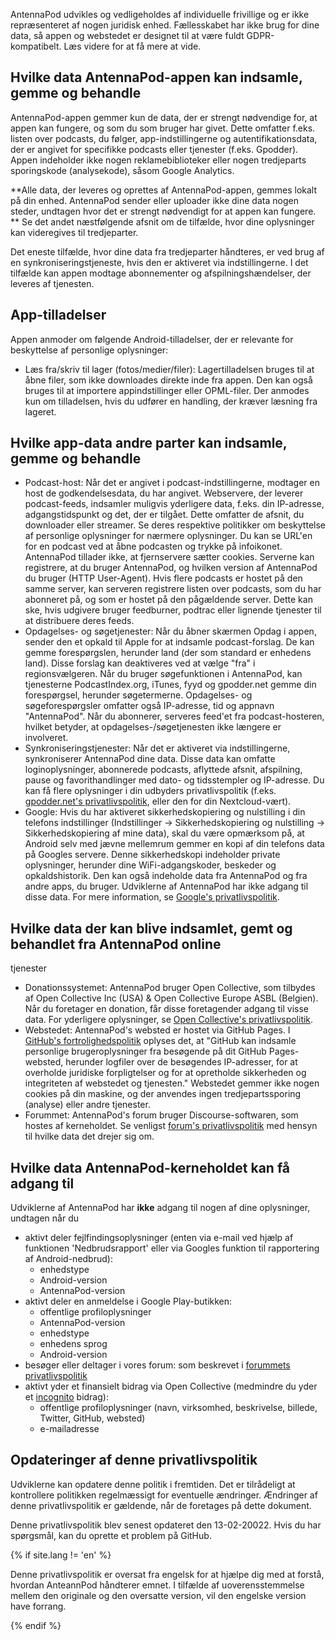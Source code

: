 AntennaPod udvikles og vedligeholdes af individuelle frivillige og er ikke
repræsenteret af nogen juridisk enhed. Fællesskabet har ikke brug for dine data,
så appen og webstedet er designet til at være fuldt GDPR-kompatibelt. Læs videre
for at få mere at vide.

## Hvilke data AntennaPod-appen kan indsamle, gemme og behandle

AntennaPod-appen gemmer kun de data, der er strengt nødvendige for, at appen kan
fungere, og som du som bruger har givet. Dette omfatter f.eks. listen over
podcasts, du følger, app-indstillingerne og autentifikationsdata, der er angivet
for specifikke podcasts eller tjenester (f.eks. Gpodder). Appen indeholder ikke
nogen reklamebiblioteker eller nogen tredjeparts sporingskode (analysekode),
såsom Google Analytics.

**Alle data, der leveres og oprettes af AntennaPod-appen, gemmes lokalt på din
enhed. AntennaPod sender eller uploader ikke dine data nogen steder, undtagen
hvor det er strengt nødvendigt for at appen kan fungere. ** Se det andet
næstfølgende afsnit om de tilfælde, hvor dine oplysninger kan videregives til
tredjeparter.

Det eneste tilfælde, hvor dine data fra tredjeparter håndteres, er ved brug af
en synkroniseringstjeneste, hvis den er aktiveret via indstillingerne. I det
tilfælde kan appen modtage abonnementer og afspilningshændelser, der leveres af
tjenesten.

## App-tilladelser

Appen anmoder om følgende Android-tilladelser, der er relevante for beskyttelse
af personlige oplysninger:

- Læs fra/skriv til lager (fotos/medier/filer): Lagertilladelsen bruges til at
åbne filer, som ikke downloades direkte inde fra appen. Den kan også bruges til
at importere appindstillinger eller OPML-filer. Der anmodes kun om tilladelsen,
hvis du udfører en handling, der kræver læsning fra lageret.

## Hvilke app-data andre parter kan indsamle, gemme og behandle

- Podcast-host: Når det er angivet i podcast-indstillingerne, modtager en host
de godkendelsesdata, du har angivet. Webservere, der leverer podcast-feeds,
indsamler muligvis yderligere data, f.eks. din IP-adresse, adgangstidspunkt og
det, der er tilgået. Dette omfatter de afsnit, du downloader eller streamer. Se
deres respektive politikker om beskyttelse af personlige oplysninger for nærmere
oplysninger. Du kan se URL'en for en podcast ved at åbne podcasten og trykke på
infoikonet. AntennaPod tillader ikke, at fjernservere sætter cookies. Serverne
kan registrere, at du bruger AntennaPod, og hvilken version af AntennaPod du
bruger (HTTP User-Agent). Hvis flere podcasts er hostet på den samme server, kan
serveren registrere listen over podcasts, som du har abonneret på, og som er
hostet på den pågældende server. Dette kan ske, hvis udgivere bruger feedburner,
podtrac eller lignende tjenester til at distribuere deres feeds.
- Opdagelses- og søgetjenester: Når du åbner skærmen Opdag i appen, sender den
et opkald til Apple for at indsamle podcast-forslag. De kan gemme forespørgslen,
herunder land (der som standard er enhedens land). Disse forslag kan deaktiveres
ved at vælge "fra" i regionsvælgeren. Når du bruger søgefunktionen i AntennaPod,
kan tjenesterne PodcastIndex.org, iTunes, fyyd og gpodder.net gemme din
forespørgsel, herunder søgetermerne. Opdagelses- og søgeforespørgsler omfatter
også IP-adresse, tid og appnavn "AntennaPod". Når du abonnerer, serveres feed'et
fra podcast-hosteren, hvilket betyder, at opdagelses-/søgetjenesten ikke længere
er involveret.
- Synkroniseringstjenester: Når det er aktiveret via indstillingerne,
synkroniserer AntennaPod dine data. Disse data kan omfatte loginoplysninger,
abonnerede podcasts, aflyttede afsnit, afspilning, pause og favorithandlinger
med dato- og tidsstempler og IP-adresse. Du kan få flere oplysninger i din
udbyders privatlivspolitik (f.eks. [gpodder.net's privatlivspolitik](https://gpodder.net/privacy),
eller den for din Nextcloud-vært).
- Google: Hvis du har aktiveret sikkerhedskopiering og nulstilling i din
telefons indstillinger (Indstillinger → Sikkerhedskopiering og nulstilling →
Sikkerhedskopiering af mine data), skal du være opmærksom på, at Android selv
med jævne mellemrum gemmer en kopi af din telefons data på Googles servere.
Denne sikkerhedskopi indeholder private oplysninger, herunder dine
WiFi-adgangskoder, beskeder og opkaldshistorik. Den kan også indeholde data fra
AntennaPod og fra andre apps, du bruger. Udviklerne af AntennaPod har ikke
adgang til disse data. For mere information, se [Google's privatlivspolitik](https://policies.google.com).

## Hvilke data der kan blive indsamlet, gemt og behandlet fra AntennaPod online
tjenester

- Donationssystemet: AntennaPod bruger Open Collective, som tilbydes af Open
Collective Inc (USA) & Open Collective Europe ASBL (Belgien). Når du foretager
en donation, får disse foretagender adgang til visse data. For yderligere
oplysninger, se [Open Collective's privatlivspolitik](https://opencollective.com/privacypolicy).
- Webstedet: AntennaPod's websted er hostet via GitHub Pages. I [GitHub's
fortrolighedspolitik](https://docs.github.com/en/github/site-policy/github-privacy-statement#github-pages)
oplyses det, at "GitHub kan indsamle personlige brugeroplysninger fra besøgende
på dit GitHub Pages-websted, herunder logfiler over de besøgendes IP-adresser,
for at overholde juridiske forpligtelser og for at opretholde sikkerheden og
integriteten af webstedet og tjenesten." Webstedet gemmer ikke nogen cookies på
din maskine, og der anvendes ingen tredjepartssporing (analyse) eller andre
tjenester.
- Forummet: AntennaPod's forum bruger Discourse-softwaren, som hostes af
kerneholdet. Se venligst [forum's privatlivspolitik](https://forum.antennapod.org/privacy)
med hensyn til hvilke data det drejer sig om.

## Hvilke data AntennaPod-kerneholdet kan få adgang til

Udviklerne af AntennaPod har **ikke** adgang til nogen af dine oplysninger,
undtagen når du

- aktivt deler fejlfindingsoplysninger (enten via e-mail ved hjælp af funktionen
'Nedbrudsrapport' eller via Googles funktion til rapportering af
Android-nedbrud):
   - enhedstype
   - Android-version
   - AntennaPod-version
- aktivt deler en anmeldelse i Google Play-butikken:
   - offentlige profiloplysninger
   - AntennaPod-version
   - enhedstype
   - enhedens sprog
   - Android-version
- besøger eller deltager i vores forum: som beskrevet i [forummets
privatlivspolitik](https://forum.antennapod.org/privacy)
- aktivt yder et finansielt bidrag via Open Collective (medmindre du yder et
[incognito](https://docs.opencollective.com/help/financial-contributors/payments#profile)
bidrag):
   - offentlige profiloplysninger (navn, virksomhed, beskrivelse, billede, Twitter,
      GitHub, websted)
   - e-mailadresse

## Opdateringer af denne privatlivspolitik

Udviklerne kan opdatere denne politik i fremtiden. Det er tilrådeligt at
kontrollere politikken regelmæssigt for eventuelle ændringer. Ændringer af denne
privatlivspolitik er gældende, når de foretages på dette dokument.

Denne privatlivspolitik blev senest opdateret den 13-02-20022. Hvis du har
spørgsmål, kan du oprette et problem på GitHub.

{% if site.lang != 'en' %}

Denne privatlivspolitik er oversat fra engelsk for at hjælpe dig med at forstå,
hvordan AnteannPod håndterer emnet. I tilfælde af uoverensstemmelse mellem den
originale og den oversatte version, vil den engelske version have forrang.

{% endif %}
